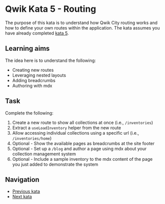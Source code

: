 # Qwik Kata 5 - Routing

The purpose of this kata is to understand how Qwik City routing works and how to define your own routes within the application. The kata assumes you have already completed [kata 5](kata-05.md).

## Learning aims

The idea here is to understand the following:

* Creating new routes
* Leveraging nested layouts
* Adding breadcrumbs
* Authoring with mdx

## Task

Complete the following:

1. Create a new route to show all collections at once (i.e., `/inventories`)
2. Extract a `useLoadInventory` helper from the new route
3. Allow accessing individual collections using a specific url (i.e., `/inventories/home`)
4. Optional - Show the available pages as breadcrumbs at the site footer
5. Optional - Set up a `/blog` and author a page using mdx about your collection management system
6. Optional - Include a sample inventory to the mdx content of the page you just added to demonstrate the system

## Navigation

* [Previous kata](./kata-04.md)
* [Next kata](./kata-05.md)
